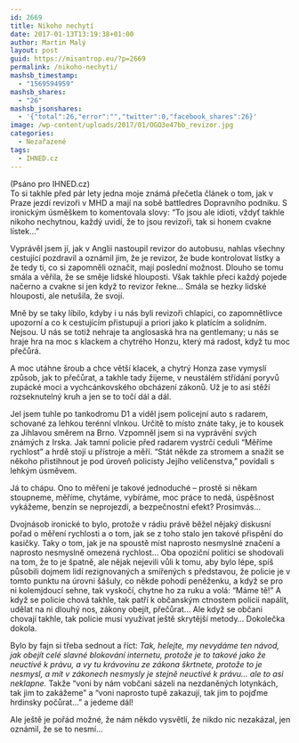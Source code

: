 ```yaml
---
id: 2669
title: Nikoho nechytí
date: 2017-01-13T13:19:38+01:00
author: Martin Malý
layout: post
guid: https://misantrop.eu/?p=2669
permalink: /nikoho-nechyti/
mashsb_timestamp:
  - "1569594959"
mashsb_shares:
  - "26"
mashsb_jsonshares:
  - '{"total":26,"error":"","twitter":0,"facebook_shares":26}'
image: /wp-content/uploads/2017/01/OGO3e47bb_revizor.jpg
categories:
  - Nezařazené
tags:
  - IHNED.cz
---
```

(Psáno pro IHNED.cz)  
To si takhle před pár lety jedna moje známá přečetla článek o tom, jak v Praze jezdí revizoři v MHD a mají na sobě battledres Dopravního podniku. S ironickým úsměškem to komentovala slovy: “To jsou ale idioti, vždyť takhle nikoho nechytnou, každý uvidí, že to jsou revizoři, tak si honem cvakne lístek…”

Vyprávěl jsem jí, jak v Anglii nastoupil revizor do autobusu, nahlas všechny cestující pozdravil a oznámil jim, že je revizor, že bude kontrolovat lístky a že tedy ti, co si zapomněli označit, mají poslední možnost. Dlouho se tomu smála a věřila, že se směje lidské hlouposti. Však takhle přeci každý pojede načerno a cvakne si jen když to revizor řekne… Smála se hezky lidské hlouposti, ale netušila, že svojí.

Mně by se taky líbilo, kdyby i u nás byli revizoři chlapíci, co zapomnětlivce upozorní a co k cestujícím přistupují a priori jako k platícím a solidním. Nejsou. U nás se totiž nehraje ta anglosaská hra na gentlemany; u nás se hraje hra na moc s klackem a chytrého Honzu, který má radost, když tu moc přečůrá.

A moc utáhne šroub a chce větší klacek, a chytrý Honza zase vymyslí způsob, jak to přečůrat, a takhle tady žijeme, v neustálém střídání poryvů zupácké moci a vychcánkovského obcházení zákonů. Už je to asi stěží rozseknutelný kruh a jen se to točí dál a dál.

Jel jsem tuhle po tankodromu D1 a viděl jsem policejní auto s radarem, schované za lehkou terénní vlnkou. Určitě to místo znáte taky, je to kousek za Jihlavou směrem na Brno. Vzpomněl jsem si na vyprávění svých známých z Irska. Jak tamní policie před radarem vystrčí ceduli “Měříme rychlost” a hrdě stojí u přístroje a měří. “Stát někde za stromem a snažit se někoho přistihnout je pod úroveň policisty Jejího veličenstva,” povídali s lehkým úsměvem.

Já to chápu. Ono to měření je takové jednoduché &#8211; prostě si někam stoupneme, měříme, chytáme, vybíráme, moc práce to nedá, úspěšnost vykážeme, benzín se neprojezdí, a bezpečnostní efekt? Prosimvás…

Dvojnásob ironické to bylo, protože v rádiu právě běžel nějaký diskusní pořad o měření rychlosti a o tom, jak se z toho stalo jen takové přispění do kasičky. Taky o tom, jak je na spoustě míst naprosto nesmyslné značení a naprosto nesmyslně omezená rychlost… Oba opoziční politici se shodovali na tom, že to je špatně, ale nějak nejevili vůli k tomu, aby bylo lépe, spíš působili dojmem lidí rezignovaných a smířených s představou, že policie je v tomto punktu na úrovni šášuly, co někde pohodí peněženku, a když se pro ni kolemjdoucí sehne, tak vyskočí, chytne ho za ruku a volá: “Máme tě!” A když se policie chová takhle, tak patří k občanským ctnostem policii napálit, udělat na ni dlouhý nos, zákony obejít, přečůrat… Ale když se občani chovají takhle, tak policie musí využívat ještě skrytější metody… Dokolečka dokola.

Bylo by fajn si třeba sednout a říct: _Tak, helejte, my nevydáme ten návod, jak obejít celé slavné blokování internetu, protože je to takové jako že neuctivé k právu, a vy tu krávovinu ze zákona škrtnete, protože to je nesmysl, a mít v zákonech nesmysly je stejně neuctivé k právu… ale to asi neklapne._ Takže “voni by nám vobčani sázeli na nezdaněných lotynkách, tak jim to zakážeme” a “voni naprosto tupě zakazují, tak jim to pojďme hrdinsky počůrat…” a jedeme dál!

Ale ještě je pořád možné, že nám někdo vysvětlí, že nikdo nic nezakázal, jen oznámil, že se to nesmí&#8230;